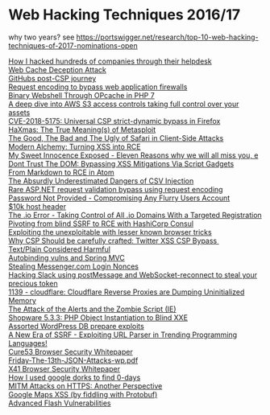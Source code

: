 # Web Hacking Techniques 2016/17

why two years? see https://portswigger.net/research/top-10-web-hacking-techniques-of-2017-nominations-open 

[How I hacked hundreds of companies through their helpdesk](https://medium.com/intigriti/how-i-hacked-hundreds-of-companies-through-their-helpdesk-b7680ddc2d4c)\
[Web Cache Deception Attack](https://omergil.blogspot.com/2017/02/web-cache-deception-attack.html)\
[GitHubs post-CSP journey](https://githubengineering.com/githubs-post-csp-journey/)\
[Request encoding to bypass web application firewalls](https://www.nccgroup.trust/uk/about-us/newsroom-and-events/blogs/2017/august/request-encoding-to-bypass-web-application-firewalls/)\
[Binary Webshell Through OPcache in PHP 7](https://gosecure.net/2016/04/27/binary-webshell-through-opcache-in-php-7/)\
[A deep dive into AWS S3 access controls taking full control over your assets](https://labs.detectify.com/2017/07/13/a-deep-dive-into-aws-s3-access-controls-taking-full-control-over-your-assets/)\
[CVE-2018-5175: Universal CSP strict-dynamic bypass in Firefox](https://mksben.l0.cm/2018/05/cve-2018-5175-firefox-csp-strict-dynamic-bypass.html)\
[HaXmas: The True Meaning(s) of Metasploit](https://blog.rapid7.com/2017/12/25/haxmas-the-true-meaning-s-of-metasploit/)\
[The Good, The Bad and The Ugly of Safari in Client-Side Attacks](https://lab.wallarm.com/the-good-the-bad-and-the-ugly-of-safari-in-client-side-attacks-56d0cb61275a)\
[Modern Alchemy: Turning XSS into RCE](https://blog.doyensec.com/2017/08/03/electron-framework-security.html)\
[My Sweet Innocence Exposed - Eleven Reasons why we will all miss you, e](https://youtu.be/aeevfVXPIqo)\
[Dont Trust The DOM: Bypassing XSS Mitigations Via Script Gadgets](https://youtu.be/p07acPBi-qw)\
[From Markdown to RCE in Atom](https://web.archive.org/web/20181124230850/https://statuscode.ch/2017/11/from-markdown-to-rce-in-atom/)\
[The Absurdly Underestimated Dangers of CSV Injection](http://georgemauer.net/2017/10/07/csv-injection.html)\
[Rare ASP.NET request validation bypass using request encoding](https://www.nccgroup.trust/uk/about-us/newsroom-and-events/blogs/2017/september/rare-aspnet-request-validation-bypass-using-request-encoding/)\
[Password Not Provided - Compromising Any Flurry Users Account](https://lightningsecurity.io/blog/password-not-provided/)\
[$10k host header](https://sites.google.com/site/testsitehacking/10k-host-header)\
[The .io Error - Taking Control of All .io Domains With a Targeted Registration](https://thehackerblog.com/the-io-error-taking-control-of-all-io-domains-with-a-targeted-registration/index.html)\
[Pivoting from blind SSRF to RCE with HashiCorp Consul](http://www.kernelpicnic.net/2017/05/29/Pivoting-from-blind-SSRF-to-RCE-with-Hashicorp-Consul.html)\
[Exploiting the unexploitable with lesser known browser tricks](https://speakerdeck.com/filedescriptor/exploiting-the-unexploitable-with-lesser-known-browser-tricks)\
[Why CSP Should be carefully crafted: Twitter XSS CSP Bypass ](http://www.paulosyibelo.com/2017/05/twitter-xss-csp-bypass.html)\
[Text/Plain Considered Harmful](https://web.archive.org/web/20180808171731/https://jankopecky.net/index.php/2017/04/18/0day-textplain-considered-harmful/)\
[Autobinding vulns and Spring MVC](https://agrrrdog.blogspot.com/2017/03/autobinding-vulns-and-spring-mvc.html)\
[Stealing Messenger.com Login Nonces](https://stephensclafani.com/2017/03/21/stealing-messenger-com-login-nonces/)\
[Hacking Slack using postMessage and WebSocket-reconnect to steal your precious token](https://labs.detectify.com/2017/02/28/hacking-slack-using-postmessage-and-websocket-reconnect-to-steal-your-precious-token/)\
[1139 - cloudflare: Cloudflare Reverse Proxies are Dumping Uninitialized Memory](https://bugs.chromium.org/p/project-zero/issues/detail?id=1139)\
[The Attack of the Alerts and the Zombie Script (IE)](https://www.brokenbrowser.com/zombie-alert/)\
[Shopware 5.3.3: PHP Object Instantiation to Blind XXE](https://blog.ripstech.com/2017/shopware-php-object-instantiation-to-blind-xxe/)\
[Assorted WordPress DB prepare exploits](https://twitter.com/mslavco/status/1019332176846950400)\
[A New Era of SSRF - Exploiting URL Parser in Trending Programming Languages!](https://www.blackhat.com/docs/us-17/thursday/us-17-Tsai-A-New-Era-Of-SSRF-Exploiting-URL-Parser-In-Trending-Programming-Languages.pdf)\
[Cure53 Browser Security Whitepaper](https://github.com/cure53/browser-sec-whitepaper/blob/master/browser-security-whitepaper.pdf)\
[Friday-The-13th-JSON-Attacks-wp.pdf](https://www.blackhat.com/docs/us-17/thursday/us-17-Munoz-Friday-The-13th-JSON-Attacks-wp.pdf)\
[X41 Browser Security Whitepaper](https://github.com/x41sec/browser-security-whitepaper-2017/blob/master/X41-Browser-Security-White-Paper.pdf)\
[How I used google dorks to find 0-days](https://www.linkedin.com/pulse/how-i-used-google-dorks-find-0-days-suraj-khetani/)\
[MITM Attacks on HTTPS: Another Perspective](https://www.slideshare.net/GreenD0g/mitm-attacks-on-https-another-perspective/)\
[Google Maps XSS (by fiddling with Protobuf)](https://medium.com/@marin_m/how-i-found-a-5-000-google-maps-xss-by-fiddling-with-protobuf-963ee0d9caff)\
[Advanced Flash Vulnerabilities](https://opnsec.com/category/flash/)
